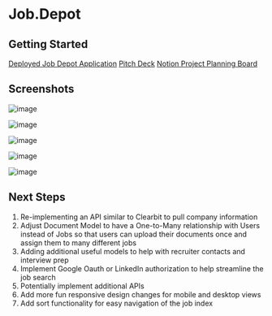 # Job.Depot

## Getting Started

[Deployed Job Depot Application](https://job-depot.herokuapp.com/)
[Pitch Deck](https://docs.google.com/presentation/d/1t4dNeRbPpikd3lwsKPkg0wFqiSOmW35-xS5Wr9TeLXA/edit?usp=sharing)
[Notion Project Planning Board](https://tropical-pantydraco-c43.notion.site/Project-3-Job-Tracker-e78f1829da224c59b8008b595db0e553)

## Screenshots

![image](https://user-images.githubusercontent.com/100539234/167038496-48596246-91a9-4535-87d5-66207cce8ff2.png)

![image](https://user-images.githubusercontent.com/100539234/167038664-df9141ca-7b72-4a60-8546-bec9f1fbc5c9.png)

![image](https://user-images.githubusercontent.com/100539234/167041147-45e4b7ed-3f55-4547-bbe6-997793f6cf05.png)

![image](https://user-images.githubusercontent.com/100539234/167040967-15bc959d-062c-417c-8d1b-9cc3a80bd7db.png)

![image](https://user-images.githubusercontent.com/100539234/167040986-70d07bbf-9f05-4168-9edc-3293aed2ec23.png)


## Next Steps

1. Re-implementing an API similar to Clearbit to pull company information
2. Adjust Document Model to have a One-to-Many relationship with Users instead of Jobs so that users can upload their documents once and assign them to many different jobs
3. Adding additional useful models to help with recruiter contacts and interview prep
4. Implement Google Oauth or LinkedIn authorization to help streamline the job search
5. Potentially implement additional APIs
6. Add more fun responsive design changes for mobile and desktop views
7. Add sort functionality for easy navigation of the job index
